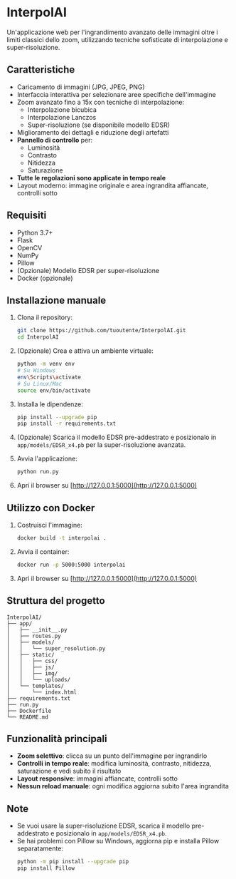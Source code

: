 # InterpolAI

Un'applicazione web per l'ingrandimento avanzato delle immagini oltre i limiti classici dello zoom, utilizzando tecniche sofisticate di interpolazione e super-risoluzione.

## Caratteristiche

- Caricamento di immagini (JPG, JPEG, PNG)
- Interfaccia interattiva per selezionare aree specifiche dell'immagine
- Zoom avanzato fino a 15x con tecniche di interpolazione:
  - Interpolazione bicubica
  - Interpolazione Lanczos
  - Super-risoluzione (se disponibile modello EDSR)
- Miglioramento dei dettagli e riduzione degli artefatti
- **Pannello di controllo** per:
  - Luminosità
  - Contrasto
  - Nitidezza
  - Saturazione
- **Tutte le regolazioni sono applicate in tempo reale**
- Layout moderno: immagine originale e area ingrandita affiancate, controlli sotto

## Requisiti

- Python 3.7+
- Flask
- OpenCV
- NumPy
- Pillow
- (Opzionale) Modello EDSR per super-risoluzione
- Docker (opzionale)

## Installazione manuale

1. Clona il repository:
   ```bash
   git clone https://github.com/tuoutente/InterpolAI.git
   cd InterpolAI
   ```

2. (Opzionale) Crea e attiva un ambiente virtuale:
   ```bash
   python -m venv env
   # Su Windows
   env\Scripts\activate
   # Su Linux/Mac
   source env/bin/activate
   ```

3. Installa le dipendenze:
   ```bash
   pip install --upgrade pip
   pip install -r requirements.txt
   ```

4. (Opzionale) Scarica il modello EDSR pre-addestrato e posizionalo in `app/models/EDSR_x4.pb` per la super-risoluzione avanzata.

5. Avvia l'applicazione:
   ```bash
   python run.py
   ```

6. Apri il browser su [http://127.0.0.1:5000](http://127.0.0.1:5000)

## Utilizzo con Docker

1. Costruisci l'immagine:
   ```bash
   docker build -t interpolai .
   ```

2. Avvia il container:
   ```bash
   docker run -p 5000:5000 interpolai
   ```

3. Apri il browser su [http://127.0.0.1:5000](http://127.0.0.1:5000)

## Struttura del progetto

```
InterpolAI/
├── app/
│   ├── __init__.py
│   ├── routes.py
│   ├── models/
│   │   └── super_resolution.py
│   ├── static/
│   │   ├── css/
│   │   ├── js/
│   │   ├── img/
│   │   └── uploads/
│   └── templates/
│       └── index.html
├── requirements.txt
├── run.py
├── Dockerfile
└── README.md
```

## Funzionalità principali

- **Zoom selettivo**: clicca su un punto dell'immagine per ingrandirlo
- **Controlli in tempo reale**: modifica luminosità, contrasto, nitidezza, saturazione e vedi subito il risultato
- **Layout responsive**: immagini affiancate, controlli sotto
- **Nessun reload manuale**: ogni modifica aggiorna subito l'area ingrandita

## Note
- Se vuoi usare la super-risoluzione EDSR, scarica il modello pre-addestrato e posizionalo in `app/models/EDSR_x4.pb`.
- Se hai problemi con Pillow su Windows, aggiorna pip e installa Pillow separatamente:
  ```bash
  python -m pip install --upgrade pip
  pip install Pillow
  ```
